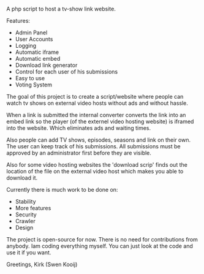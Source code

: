 A php script to host a tv-show link website.

Features:
- Admin Panel
- User Accounts
- Logging
- Automatic iframe
- Automatic embed
- Download link generator
- Control for each user of his submissions
- Easy to use
- Voting System

The goal of this project is to create a script/website where people can watch tv shows on external video hosts without ads and without hassle.

When a link is submitted the internal converter converts the link into an embed link so the player (of the externel video hosting website) is iframed into the website. Which eliminates ads and waiting times.

Also people can add TV shows, episodes, seasons and link on their own. The user can keep track of his submissions.  All submissions must be approved by an administrator first before they are visible.

Also for some video hosting websites the 'download scrip' finds out the location of the file on the external video host which makes you able to download it.

Currently there is much work to be done on:
- Stability
- More features
- Security
- Crawler
- Design

The project is open-source for now. There is no need for contributions from anybody. Iam coding everything myself. You can just look at the code and use it if you want.

Greetings,
Kirk (Swen Kooij)